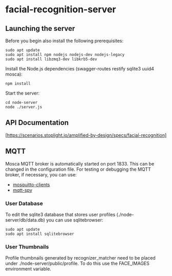 # facial-recognition-server

## Launching the server

Before you begin also install the following prerequisites:

    sudo apt update
    sudo apt install npm nodejs nodejs-dev nodejs-legacy
    sudo apt install libzmq3-dev libkrb5-dev

Install the Node.js dependencies (swagger-routes restify sqlite3 uuid4 mosca):
~~~~
npm install
~~~~

Start the server:
~~~~
cd node-server
node ./server.js
~~~~

## API Documentation
[https://scenarios.stoplight.io/amplified-by-design/specs/facial-recognition]

## MQTT
Mosca MQTT broker is automatically started on port 1833.  This can be changed in the configuration file.
For testing or debugging the MQTT broker, if necessary, you can use:
 * [mosquitto-clients](https://mosquitto.org/download/)
 * [mqtt-spy](http://kamilfb.github.io/mqtt-spy/)

### User Database
To edit the sqlite3 database that stores user profiles (./node-server/db/data.db) you can use sqlitebrowser:

    sudo apt update
    sudo apt install sqlitebrowser

### User Thumbnails
Profile thumbnails generated by recognizer_matcher need to be placed under ./node-server/public/profile. To do this
use the FACE_IMAGES environment variable.


